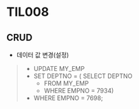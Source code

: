 # TIL008

## CRUD

* 데이터 값 변경(설정)
>* UPDATE MY_EMP
>* SET DEPTNO = ( 	SELECT DEPTNO
>    * FROM MY_EMP
>    * WHERE EMPNO = 7934)
>* WHERE EMPNO = 7698;
